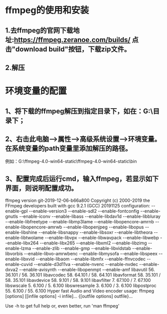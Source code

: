# ffmpeg的使用和安装

## 1.去ffmpeg的官网下载地址:https://ffmpeg.zeranoe.com/builds/ 点击"download build"按钮，下载zip文件。

## 2.解压

# 环境变量的配置
## 1、将下载的ffmpeg解压到指定目录下，如在：G:\目录下；
## 2、右击此电脑——>属性——>高级系统设置——>环境变量。在系统变量的path变量里添加解压的路径。
例如：G:\ffmpeg-4.0-win64-static\ffmpeg-4.0-win64-static\bin
## 3、配置完成后运行cmd，输入ffmpeg，若显示如下界面，则说明配置成功。

ffmpeg version git-2019-12-06-b66a800 Copyright (c) 2000-2019 the FFmpeg developers
  built with gcc 9.2.1 (GCC) 20191125
  configuration: --enable-gpl --enable-version3 --enable-sdl2 --enable-fontconfig --enable-gnutls --enable-iconv --enable-libass --enable-libdav1d --enable-libbluray --enable-libfreetype --enable-libmp3lame --enable-libopencore-amrnb --enable-libopencore-amrwb --enable-libopenjpeg --enable-libopus --enable-libshine --enable-libsnappy --enable-libsoxr --enable-libtheora --enable-libtwolame --enable-libvpx --enable-libwavpack --enable-libwebp --enable-libx264 --enable-libx265 --enable-libxml2 --enable-libzimg --enable-lzma --enable-zlib --enable-gmp --enable-libvidstab --enable-libvorbis --enable-libvo-amrwbenc --enable-libmysofa --enable-libspeex --enable-libxvid --enable-libaom --enable-libmfx --enable-ffnvcodec --enable-cuvid --enable-d3d11va --enable-nvenc --enable-nvdec --enable-dxva2 --enable-avisynth --enable-libopenmpt --enable-amf
  libavutil      56. 36.101 / 56. 36.101
  libavcodec     58. 64.101 / 58. 64.101
  libavformat    58. 35.101 / 58. 35.101
  libavdevice    58.  9.101 / 58.  9.101
  libavfilter     7. 67.100 /  7. 67.100
  libswscale      5.  6.100 /  5.  6.100
  libswresample   3.  6.100 /  3.  6.100
  libpostproc    55.  6.100 / 55.  6.100
Hyper fast Audio and Video encoder
usage: ffmpeg [options] [[infile options] -i infile]... {[outfile options] outfile}...

Use -h to get full help or, even better, run 'man ffmpeg'
